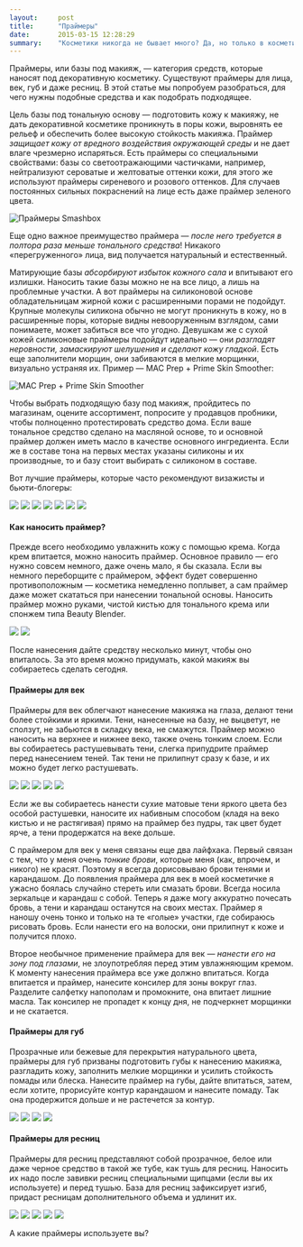 ```yaml
---
layout:     post
title:      "Праймеры"
date:       2015-03-15 12:28:29
summary:    "Косметики никогда не бывает много? Да, но только в косметичке, для лица эта формула неприменима. Праймеры помогают наносить меньше макияжа и сохраняют его в первозданном виде весь день."
---
```


Праймеры, или базы под макияж, — категория средств, которые наносят под декоративную косметику. Существуют праймеры для лица, век, губ и даже ресниц. В этой статье мы попробуем разобраться, для чего нужны подобные средства и как подобрать подходящее.

Цель базы под тональную основу — подготовить кожу к макияжу, не дать декоративной косметике проникнуть в поры кожи, выровнять ее рельеф и обеспечить более высокую стойкость макияжа. Праймер _защищает кожу от вредного воздействия окружающей среды_ и не дает влаге чрезмерно испаряться. Есть праймеры со специальными свойствами: базы со светоотражающими частичками, например, нейтрализуют сероватые и желтоватые оттенки кожи, для этого же используют праймеры сиреневого и розового оттенков. Для случаев постоянных сильных покраснений на лице есть даже праймер зеленого цвета.

![Праймеры Smashbox](/images/20150315/smashbox.jpg)

Еще одно важное преимущество праймера — _после него требуется в полтора раза меньше тонального средства_! Никакого «перегруженного» лица, вид получается натуральный и естественный.

Матирующие базы _абсорбируют избыток кожного сала_ и впитывают его излишки. Наносить такие базы можно не на все лицо, а лишь на проблемные участки. А вот праймеры на силиконовой основе обладательницам жирной кожи с расширенными порами не подойдут. Крупные молекулы силикона обычно не могут проникнуть в кожу, но в расширенные поры, которые видны невооруженным взглядом, сами понимаете, может забиться все что угодно. Девушкам же с сухой кожей силиконовые праймеры подойдут идеально — они _разгладят неровности, замаскируют шелушения и сделают кожу гладкой_. Есть еще заполнители морщин, они забиваются в мелкие морщинки, визуально устраняя их. Пример — MAC Prep + Prime Skin Smoother:

![MAC Prep + Prime Skin Smoother](/images/20150315/mirror.jpg)

Чтобы выбрать подходящую базу под макияж, пройдитесь по магазинам, оцените ассортимент, попросите у продавцов пробники, чтобы полноценно протестировать средство дома. Если ваше тональное средство сделано на масляной основе, то и основной праймер должен иметь масло в качестве основного ингредиента. Если же в составе тона на первых местах указаны силиконы и их производные, то и базу стоит выбирать с силиконом в составе.

Вот лучшие праймеры, которые часто рекомендуют визажисты и бьюти-блогеры:

<div class="fotorama"
	data-nav="thumbs">
  <img src="/images/20150315/gallery_3/Clinique-Superprimer-Face-Primers.jpg" data-caption="Clinique – Superprimer face primers">
  <img src="/images/20150315/gallery_3/Dior-Skin-Refining-Matte-Primer.jpg" data-caption="Dior – Skin refining matte primer">
  <img src="/images/20150315/gallery_3/Estee-Lauder-Matte-Perfecting-Primer.jpg" data-caption="Estee Lauder – Matte perfecting primer">
  <img src="/images/20150315/gallery_3/Guerlain-Meteorites-Perles-Light-Perfecting-Primer-White-Booster.jpg" data-caption="Guerlain Meteorites – Perles light perfecting primer white booster">
  <img src="/images/20150315/gallery_3/Loreal-Paris-Lumi-Magique-Pure-Light-Primer.jpg" data-caption="L'Oréal Paris – Lumi magique pure light primer">
  <img src="/images/20150315/gallery_3/MAC-Prep-Prime-Skin.jpg" data-caption="MAC – Prep+Prime skin">
  <img src="/images/20150315/gallery_3/Mary-Kay-Founation-Primer.jpg" data-caption="Mary Kay – Founation primer">
</div>

#### Как наносить праймер?

Прежде всего необходимо увлажнить кожу с помощью крема. Когда крем впитается, можно наносить праймер. Основное правило — его нужно совсем немного, даже очень мало, я бы сказала. Если вы немного переборщите с праймером, эффект будет совершенно противоположным — косметика немедленно поплывет, а сам праймер даже может скататься при нанесении тональной основы. Наносить праймер можно руками, чистой кистью для тонального крема или спонжем типа Beauty Blender.

<div class="fotorama"
	data-nav="thumbs">
  <img src="/images/20150315/gallery_4/Beauty-Blender.jpg" data-caption="Beauty Blender">
  <img src="/images/20150315/gallery_4/Mac-190-Foundation-Brush.jpg" data-caption="MAC – 190 foundation brush">
</div>

После нанесения дайте средству несколько минут, чтобы оно впиталось. За это время можно придумать, какой макияж вы собираетесь сделать сегодня.

#### Праймеры для век

Праймеры для век облегчают нанесение макияжа на глаза, делают тени более стойкими и яркими. Тени, нанесенные на базу, не выцветут, не сползут, не забьются в складку века, не смажутся. Праймер можно наносить на верхнее и нижнее веко, также очень тонким слоем. Если вы собираетесь растушевывать тени, слегка припудрите праймер перед нанесением теней. Так тени не прилипнут сразу к базе, и их можно будет легко растушевать.

<div class="fotorama"
	data-nav="thumbs">
  <img src="/images/20150315/gallery_5/Clinique-All-About-Shadow-Primer.jpg" data-caption="Clinique – All about shadow primer">
  <img src="/images/20150315/gallery_5/NARS-Smudge-Proof-Eyeshadow-Base.jpg" data-caption="NARS – Smudge proof eyeshadow base">
  <img src="/images/20150315/gallery_5/Smashbox-Photo-Finish-Lid-Primer.jpg" data-caption="Smashbox – Photo finish lid primer">
  <img src="/images/20150315/gallery_5/Urban-Decay-Eyeshadow-Primer-Potion.jpg" data-caption="Urban Decay – Eyeshadow primer potion">
  <img src="/images/20150315/gallery_5/Vichy-Idealia-Yeux.jpg" data-caption="Vichy – Idealia yeux">
</div>

Если же вы собираетесь нанести сухие матовые тени яркого цвета без особой растушевки, наносите их набивным способом (кладя на веко кистью и не растягивая) прямо на праймер без пудры, так цвет будет ярче, а тени продержатся на веке дольше.

С праймером для век у меня связаны еще два лайфхака. Первый связан с тем, что у меня очень _тонкие брови_, которые меня (как, впрочем, и никого) не красят. Поэтому я всегда дорисовываю брови тенями и карандашом. До появления праймера для век в моей косметичке я ужасно боялась случайно стереть или смазать брови. Всегда носила зеркальце и карандаш с собой. Теперь я даже могу аккуратно почесать бровь, а тени и карандаш останутся на своих местах. Праймер я наношу очень тонко и только на те «голые» участки, где собираюсь рисовать бровь. Если нанести его на волоски, они прилипнут к коже и получится плохо.

Второе необычное применение праймера для век — _нанести его на зону под глазами_, не злоупотребляя перед этим увлажняющим кремом. К моменту нанесения праймера все уже должно впитаться. Когда впитается и праймер, нанесите консилер для зоны вокруг глаз. Разделите салфетку напополам и промокните, она впитает лишние масла. Так консилер не пропадет к концу дня, не подчеркнет морщинки и не скатается.


#### Праймеры для губ

Прозрачные или бежевые для перекрытия натурального цвета, праймеры для губ призваны подготовить губы к нанесению макияжа, разгладить кожу, заполнить мелкие морщинки и усилить стойкость помады или блеска. Нанесите праймер на губы, дайте впитаться, затем, если хотите, прорисуйте контур карандашом и нанесите помаду. Так она продержится дольше и не растечется за контур.

<div class="fotorama"
	data-nav="thumbs">
  <img src="/images/20150315/gallery_7/mac-prep–prime-lip-base.jpg" data-caption="MAC – Prep+Prime lip base">
  <img src="/images/20150315/gallery_7/nyx-lip-primer.jpg" data-caption="NYX – Lip primer">
  <img src="/images/20150315/gallery_7/occ-lip-tar.jpg" data-caption="OCC – Lip tar">
  <img src="/images/20150315/gallery_7/studio-lip-primer-plumper.jpg" data-caption="elf – Studio lip primer plumper">
</div>

#### Праймеры для ресниц

Праймеры для ресниц представляют собой прозрачное, белое или даже черное средство в такой же тубе, как тушь для ресниц. Наносить их надо после завивки ресниц специальными щипцами (если вы их используете) и перед тушью. База для ресниц зафиксирует изгиб, придаст ресницам дополнительного объема и удлинит их.

<div class="fotorama"
	data-nav="thumbs">
  <img src="/images/20150315/gallery_8/artdeco-lash-booster.jpg" data-caption="Artdeco – Lash booster">
  <img src="/images/20150315/gallery_8/clinique-lash-building-primer.jpg" data-caption="Clinique – Lash building primer">
  <img src="/images/20150315/gallery_8/dior-diorshow-maximizer-lash-plumping-serum.jpg" data-caption="Dior – Diorshow – Maximizer lash plumping serum">
  <img src="/images/20150315/gallery_8/elf-studio-mascara-primer.jpg" data-caption="elf – Studio mascara primer">
  <img src="/images/20150315/gallery_8/estee-lauder-little-black-primer.jpg" data-caption="Estee Lauder – Little black primer">
</div>

А какие праймеры используете вы?